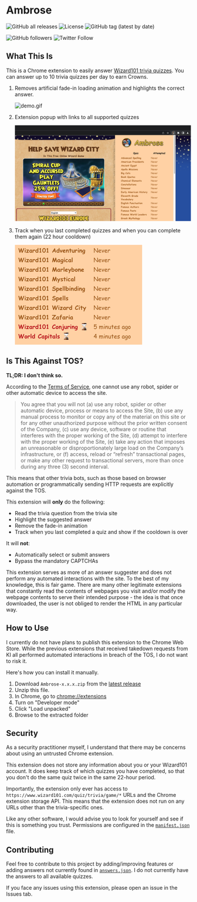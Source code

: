 # Ambrose

![GitHub all releases](https://img.shields.io/github/downloads/zeyu2001/Ambrose/total) ![License](https://img.shields.io/github/license/zeyu2001/Ambrose) ![GitHub tag (latest by date)](https://img.shields.io/github/v/tag/zeyu2001/Ambrose)

![GitHub followers](https://img.shields.io/github/followers/zeyu2001?style=social) ![Twitter Follow](https://img.shields.io/twitter/follow/zeyu2001?style=social)

## What This Is

This is a Chrome extension to easily answer [Wizard101 trivia quizzes](https://www.wizard101.com/game/trivia). You can answer up to 10 trivia quizzes per day to earn Crowns.

1. Removes artificial fade-in loading animation and highlights the correct answer.

    ![demo.gif](./screenshots/demo.gif)

2. Extension popup with links to all supported quizzes

    ![popup1.png](./screenshots/popup1.png)

3. Track when you last completed quizzes and when you can complete them again (22 hour cooldown)

    ![popup2.png](./screenshots/popup2.png)

## Is This Against TOS?

**TL;DR: I don't think so.**

According to the [Terms of Service](https://www.wizard101.com/game/termsofuse), one cannot use any robot, spider or other automatic device to access the site.

> You agree that you will not (a) use any robot, spider or other automatic device, process or means to access the Site, (b) use any manual process to monitor or copy any of the material on this site or for any other unauthorized purpose without the prior written consent of the Company, (c) use any device, software or routine that interferes with the proper working of the Site, (d) attempt to interfere with the proper working of the Site, (e) take any action that imposes an unreasonable or disproportionately large load on the Company’s infrastructure, or (f) access, reload or “refresh” transactional pages, or make any other request to transactional servers, more than once during any three (3) second interval.

This means that other trivia bots, such as those based on browser automation or programmatically sending HTTP requests are explicitly against the TOS.

This extension will **only** do the following:

- Read the trivia question from the trivia site
- Highlight the suggested answer
- Remove the fade-in animation
- Track when you last completed a quiz and show if the cooldown is over

It will **not**:

- Automatically select or submit answers
- Bypass the mandatory CAPTCHAs

This extension serves as more of an answer suggester and does not perform any automated interactions with the site. To the best of my knowledge, this is fair game. There are many other legitimate extensions that constantly read the contents of webpages you visit and/or modify the webpage contents to serve their intended purpose - the idea is that once downloaded, the user is not obliged to render the HTML in any particular way.

## How to Use

I currently do not have plans to publish this extension to the Chrome Web Store. While the previous extensions that received takedown requests from KI all performed automated interactions in breach of the TOS, I do not want to risk it.

Here's how you can install it manually.

1. Download `Ambrose-x.x.x.zip` from the [latest release](https://github.com/zeyu2001/Ambrose/releases)
2. Unzip this file.
3. In Chrome, go to [chrome://extensions](chrome://extensions)
4. Turn on "Developer mode"
5. Click "Load unpacked"
6. Browse to the extracted folder

## Security

As a security practitioner myself, I understand that there may be concerns about using an untrusted Chrome extension.

This extension does not store any information about you or your Wizard101 account. It does keep track of which quizzes you have completed, so that you don't do the same quiz twice in the same 22-hour period.

Importantly, the extension only ever has access to `https://www.wizard101.com/quiz/trivia/game/*` URLs and the Chrome extension storage API. This means that the extension does not run on any URLs other than the trivia-specific ones.

Like any other software, I would advise you to look for yourself and see if this is something you trust. Permissions are configured in the [`manifest.json`](./public/manifest.json) file.

## Contributing

Feel free to contribute to this project by adding/improving features or adding answers not currently found in [`answers.json`](./src/data/answers.json). I do not currently have the answers to all available quizzes.

If you face any issues using this extension, please open an issue in the Issues tab.
